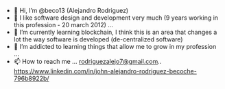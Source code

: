 - 👋 Hi, I’m @beco13 (Alejandro Rodriguez)
- 👀 I like software design and development very much (9 years working in this profession - 20 march 2012)  ...
- 🌱 I’m currently learning blockchain, I think this is an area that changes a lot the way software is developed (de-centralized software)
- 💞️ I’m addicted to learning things that allow me to grow in my profession ...
- 📫 How to reach me ... rodriguezalejo7@gmail.com.. https://www.linkedin.com/in/john-alejandro-rodriguez-becoche-796b8922b/


<!---
beco13/beco13 is a ✨ special ✨ repository because its `README.md` (this file) appears on your GitHub profile.
You can click the Preview link to take a look at your changes.
--->

